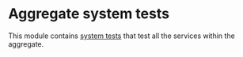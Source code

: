 # Aggregate system tests

This module contains [system tests][system-test] that test all the services within the aggregate.

[system-test]: https://github.com/dguy/creek-system-test
